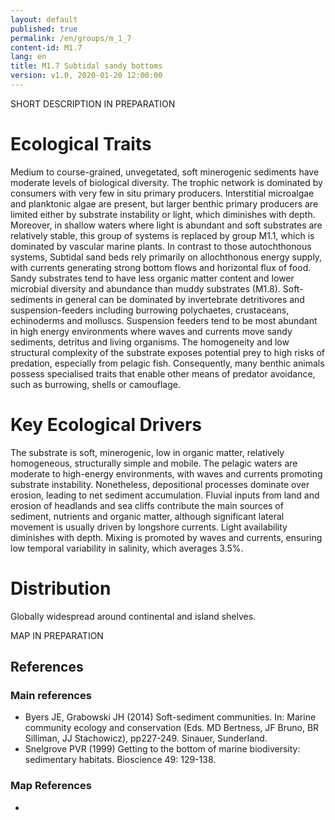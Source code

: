```yaml
---
layout: default
published: true
permalink: /en/groups/m_1_7
content-id: M1.7
lang: en
title: M1.7 Subtidal sandy bottoms
version: v1.0, 2020-01-20 12:00:00
---
```


SHORT DESCRIPTION IN PREPARATION

# Ecological Traits
 
Medium to course-grained, unvegetated, soft minerogenic sediments have moderate levels of biological diversity. The trophic network is dominated by consumers with very few in situ primary producers. Interstitial microalgae and planktonic algae are present, but larger benthic primary producers are limited either by substrate instability or light, which diminishes with depth. Moreover, in shallow waters where light is abundant and soft substrates are relatively stable, this group of systems is replaced by group M1.1, which is dominated by vascular marine plants. In contrast to those autochthonous systems, Subtidal sand beds rely primarily on allochthonous energy supply, with currents generating strong bottom flows and horizontal flux of food. Sandy substrates tend to have less organic matter content and lower microbial diversity and abundance than muddy substrates (M1.8). Soft-sediments in general can be dominated by invertebrate detritivores and suspension-feeders including burrowing polychaetes, crustaceans, echinoderms and molluscs. Suspension feeders tend to be most abundant in high energy environments where waves and currents move sandy sediments, detritus and living organisms. The homogeneity and low structural complexity of the substrate exposes potential prey to high risks of predation, especially from pelagic fish. Consequently, many benthic animals possess specialised traits that enable other means of predator avoidance, such as burrowing, shells or camouflage.
 
# Key Ecological Drivers
 
The substrate is soft, minerogenic, low in organic matter, relatively homogeneous, structurally simple and mobile. The pelagic waters are moderate to high-energy environments, with waves and currents promoting substrate instability. Nonetheless, depositional processes dominate over erosion, leading to net sediment accumulation. Fluvial inputs from land and erosion of headlands and sea cliffs contribute the main sources of sediment, nutrients and organic matter, although significant lateral movement is usually driven by longshore currents. Light availability diminishes with depth. Mixing is promoted by waves and currents, ensuring low temporal variability in salinity, which averages 3.5%.
 
# Distribution
 
Globally widespread around continental and island shelves.

MAP IN PREPARATION

## References

### Main references
* Byers JE, Grabowski JH (2014) Soft-sediment communities. In: Marine community ecology and conservation (Eds. MD Bertness, JF Bruno, BR Silliman, JJ Stachowicz), pp227-249. Sinauer, Sunderland.
* Snelgrove PVR (1999) Getting to the bottom of marine biodiversity: sedimentary habitats. Bioscience 49: 129-138.

### Map References
* 
